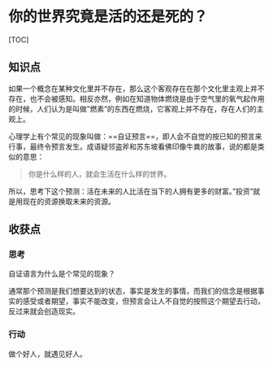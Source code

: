 # 你的世界究竟是活的还是死的？

[TOC]

## 知识点

如果一个概念在某种文化里并不存在，那么这个客观存在在那个文化里主观上并不存在，也不会被感知。相反亦然，例如在知道物体燃烧是由于空气里的氧气起作用的时候，人们认为是叫做”燃素”的东西在燃烧，它客观上并不存在，存在人们的主观上。

心理学上有个常见的现象叫做：==自证预言==，即人会不自觉的按已知的预言来行事，最终令预言发生。成语疑邻盗斧和苏东坡看佛印像牛粪的故事，说的都是类似的意思：

> 你是什么样的人，就会生活在什么样的世界。

所以，思考下这个预测：活在未来的人比活在当下的人拥有更多的财富。”投资”就是用现在的资源换取未来的资源。



## 收获点

### 思考

自证语言为什么是个常见的现象？

通常那个预测是我们想要达到的状态，事实是发生的事情，而我们的信念是根据事实的感受或者期望，事实不能改变，但预言会让人不自觉的按照这个期望去行动，反过来就会创造现实。

### 行动

做个好人，就遇见好人。

